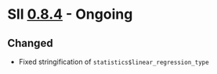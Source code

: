 # Sll [0.8.4] - Ongoing

## Changed

- Fixed stringification of `statistics$linear_regression_type`

[0.8.4]: https://github.com/sl-lang/sll/compare/sll-v0.8.3...main
